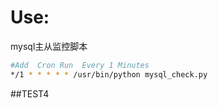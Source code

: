 Use: 
===== 
mysql主从监控脚本
```bash 
#Add  Cron Run  Every 1 Minutes 
*/1 * * * * * /usr/bin/python mysql_check.py 
``` 
##TEST4
